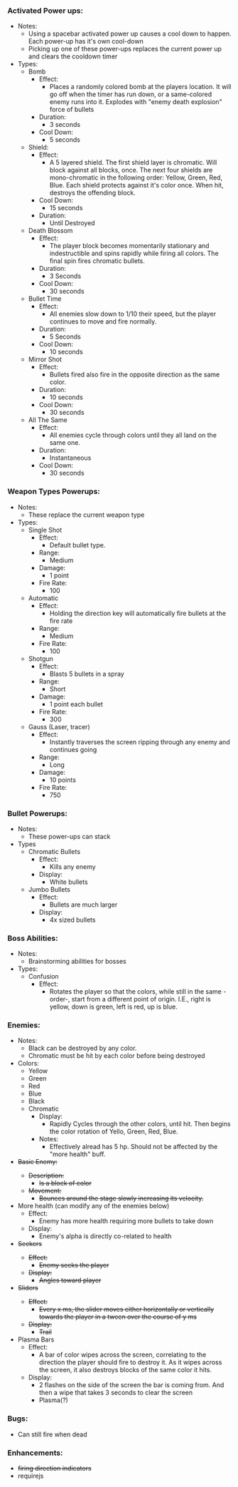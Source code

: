 ### Activated Power ups: 
  * Notes:
    * Using a spacebar activated power up causes a cool down to happen. Each power-up has it's own cool-down
    * Picking up one of these power-ups replaces the current power up and clears the cooldown timer
  * Types:
    * Bomb
      * Effect:
        * Places a randomly colored bomb at the players location. It will go off when the timer has run down, or a same-colored enemy runs into it. Explodes with "enemy death explosion" force of bullets
      * Duration:
        * 3 seconds
      * Cool Down: 
        * 5 seconds
    * Shield:
      * Effect: 
        * A 5 layered shield. The first shield layer is chromatic. Will block against all blocks, once. The next four shields are mono-chromatic in the following order: Yellow, Green, Red, Blue. Each shield protects against it's color once. When hit, destroys the offending block.
      * Cool Down: 
        * 15 seconds
      * Duration:
        * Until Destroyed
    * Death Blossom
      * Effect: 
        * The player block becomes momentarily stationary and indestructible and spins rapidly while firing all colors. The final spin fires chromatic bullets.
      * Duration:
        * 3 Seconds
      * Cool Down: 
        * 30 seconds 
    * Bullet Time
      * Effect:
        * All enemies slow down to 1/10 their speed, but the player continues to move and fire normally. 
      * Duration:
        * 5 Seconds
      * Cool Down: 
        * 10 seconds
    * Mirror Shot
      * Effect:
        * Bullets fired also fire in the opposite direction as the same color.
      * Duration:
        * 10 seconds
      * Cool Down:
        * 30 seconds
    * All The Same
      * Effect:
        * All enemies cycle through colors until they all land on the same one.
      * Duration:
        * Instantaneous
      * Cool Down:
        * 30 seconds

### Weapon Types Powerups:
  * Notes:
    * These replace the current weapon type
  * Types: 
    * Single Shot
      * Effect: 
        * Default bullet type.
      * Range: 
        * Medium
      * Damage:
        * 1 point
      * Fire Rate:
        * 100
    * Automatic
      * Effect:
        * Holding the direction key will automatically fire bullets at the fire rate
      * Range:
        * Medium
      * Fire Rate:
        * 100
    * Shotgun
      * Effect:
        * Blasts 5 bullets in a spray
      * Range:
        * Short
      * Damage: 
        * 1 point each bullet
      * Fire Rate:
        * 300
    * Gauss (Laser, tracer)
      * Effect: 
        * Instantly traverses the screen ripping through any enemy and continues going
      * Range:
        * Long
      * Damage: 
        * 10 points
      * Fire Rate: 
        * 750

### Bullet Powerups:
  * Notes:
    * These power-ups can stack
  * Types
    * Chromatic Bullets
      * Effect:
        * Kills any enemy
      * Display:
        * White bullets
    * Jumbo Bullets
      * Effect: 
        * Bullets are much larger
      * Display:
        * 4x sized bullets

### Boss Abilities:
  * Notes:
    * Brainstorming abilities for bosses
  * Types:
    * Confusion
      * Effect:
        * Rotates the player so that the colors, while still in the same -order-, start from a different point of origin. I.E., right is yellow, down is green, left is red, up is blue.

### Enemies:
  * Notes: 
    * Black can be destroyed by any color.
    * Chromatic must be hit by each color before being destroyed
  * Colors:
    * Yellow
    * Green
    * Red
    * Blue
    * Black
    * Chromatic
      * Display:
        * Rapidly Cycles through the other colors, until hit. Then begins the color rotation of Yello, Green, Red, Blue.
      * Notes:
        * Effectively alread has 5 hp. Should not be affected by the "more health" buff.
  * <del>Basic Enemy:
    * Description:
      * Is a block of color</del>
    * Movement:
      * Bounces around the stage slowly increasing its velocity.
  * More health (can modify any of the enemies below)
    * Effect:
      * Enemy has more health requiring more bullets to take down
    * Display:
      * Enemy's alpha is directly co-related to health
  * <del>Seekers
    * Effect:
      * Enemy seeks the player
    * Display: 
      * Angles toward player</del>
  * <del>Sliders
    * Effect:
      * Every x ms, the slider moves either horizontally or vertically towards the player in a tween over the course of y ms
    * Display:
      * Trail</del>
  * Plasma Bars
    * Effect:
      * A bar of color wipes across the screen, correlating to the direction the player should fire to destroy it. As it wipes across the screen, it also destroys blocks of the same color it hits.
    * Display:
      * 2 flashes on the side of the screen the bar is coming from. And then a wipe that takes 3 seconds to clear the screen
      * Plasma(?)

### Bugs:
  * Can still fire when dead

### Enhancements:
  * <del>firing direction indicators</del>
  * requirejs
